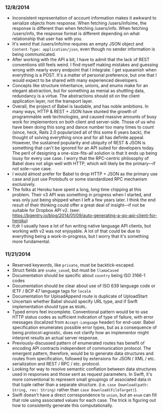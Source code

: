 ### 12/8/2014

- Inconsistent representation of account information makes it awkward to serialize objects from response. When fetching /users/info/me, the response is different than when fetching /users/info. When fetching /users/info, the response format is different depending on what relationship that user has with you.
- It's weird that /users/info/me requires an empty JSON object and `Content-Type: application/json`, even though no sender information is being communicated.
- After working with the API a bit, I have to admit that the lack of REST conventions still feels weird. I find myself making mistakes and guessing wrong with nearly every endpoint that I integrate. I get squeamish when everything is a POST. It's a matter of personal preference, but one that I would expect to be shared with many experienced developers.
- Concepts like structure inheritance, unions, and enums make for an elegant abstraction, but for something as menial as shuttling data, redundancy is a virtue. The abstractions should sit on the client application layer, not the transport layer.
- Overall, the project of Babel is laudable, and has noble ambitions. In many ways, HTTP & REST + JSON have stunted the growth of programmable web technologies, and caused massive amounts of busy work for implementors on both client and server-side. Those of us who have been doing this song and dance number too many times to count (since, heck, Rails 2.0 popularized all of this some 6 years back), the thought of solving everything once and for all has definite appeal. However, the sustained popularity and ubiquity of REST & JSON is something that can't be ignored for an API suited for developers today. The peril of designing a one-size-fits-all solution is that it ends up being lousy for every use case. I worry that the RPC-centric philosophy of Babel does not align well with HTTP, which will likely be the primary—if not sole—use case.
- I would almost prefer for Babel to drop HTTP + JSON as the primary use case and just use Protobufs or some standardized RPC mechanism exclusively.
- The folks at Heroku have spent a long, long time chipping at this problem. Their v3 API was something in progress when I started, and was only just being shipped when I left a few years later. I think the end result of their thinking could offer a great deal of insight—if not be suitable for Dropbox API v2. (see: https://bgentry.io/blog/2014/01/09/auto-generating-a-go-api-client-for-heroku)
- tl;dr I usually have a lot of fun writing native language API clients, but working with v2 was not enjoyable. A lot of that could be due to everything being a work-in-progress, but I worry that it's something more fundamental.

### 11/21/2014

- Reserved keywords, like `private`, must be backtick-escaped.
- Struct fields are `snake_cased`, but must be `llamaCased`
- Documentation should be specific about `country` being ISO 3166-1 codes
- Documentation should be clear about use of ISO 639 language code or IETF / BCP 47 language tags for `locale`
- Documentation for UploadAppend route is duplicate of UploadStart
- Uncertain whether Babel should specify URL type, and if Swift implementation should type as `NSURL`.
- Typed errors feel incomplete. Conventional pattern would be to use HTTP status codes as sufficient indication of type of failure, with error messages (localized from `Accept-Language` header) for end-user. Babel specification enumerates possible error types, but as a consequence of being protocol-agnostic, does not clarify how an implementor might interpret results an actual server response.
- Previously-discussed pattern of enumerated routes has benefit of encoding API contracts independent of communication protocol. The emergent pattern, therefore, would be to generate data structures and routes from specification, followed by extensions for JSON / XML / etc. serialization and REST / RPC / etc. protocol.
- Looking for way to resolve semantic conflation between data structures used in responses and those sent as request parameters. In Swift, it's more conventional to represent small groupings of associated data in that tuple rather than a separate structure. (i.e. `case Download(path: String, rev: String)` rather than `case Download(FileTarget)`).
- Swift doesn't have a direct correspondence to `union`, but an `enum` can fill that role using associated values for each case. The trick is figuring out how to consistently generate this computationally.
